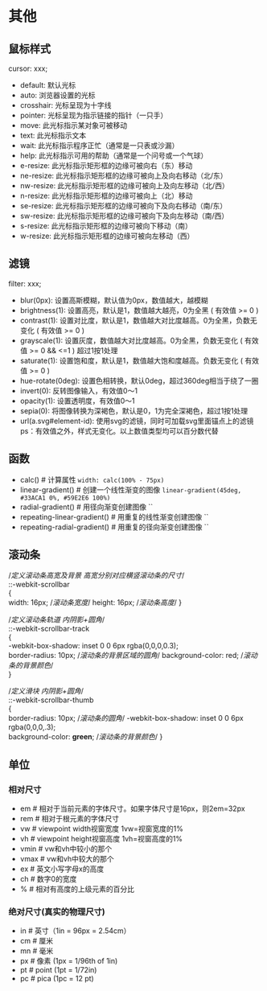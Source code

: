 # 其他

## 鼠标样式
cursor: xxx;
- default: 默认光标
- auto: 浏览器设置的光标
- crosshair: 光标呈现为十字线
- pointer:	光标呈现为指示链接的指针（一只手）
- move:	此光标指示某对象可被移动
- text:	此光标指示文本
- wait:	此光标指示程序正忙（通常是一只表或沙漏）
- help:	此光标指示可用的帮助（通常是一个问号或一个气球）
- e-resize:	此光标指示矩形框的边缘可被向右（东）移动
- ne-resize:	此光标指示矩形框的边缘可被向上及向右移动（北/东）
- nw-resize:	此光标指示矩形框的边缘可被向上及向左移动（北/西）
- n-resize:	此光标指示矩形框的边缘可被向上（北）移动
- se-resize:	此光标指示矩形框的边缘可被向下及向右移动（南/东）
- sw-resize:	此光标指示矩形框的边缘可被向下及向左移动（南/西）
- s-resize:	此光标指示矩形框的边缘可被向下移动（南）
- w-resize:	此光标指示矩形框的边缘可被向左移动（西）

## 滤镜
filter: xxx;
- blur(0px): 设置高斯模糊，默认值为0px，数值越大，越模糊
- brightness(1): 设置高亮，默认是1，数值越大越亮，0为全黑 ( 有效值 >= 0 )
- contrast(1): 设置对比度，默认是1，数值越大对比度越高。0为全黑，负数无变化 ( 有效值 >= 0 )
- grayscale(1): 设置灰度，数值越大对比度越高。0为全黑，负数无变化 ( 有效值 >= 0 && <=1 ) 超过1按1处理
- saturate(1): 设置饱和度，默认是1，数值越大饱和度越高。负数无变化 ( 有效值 >= 0 )
- hue-rotate(0deg): 设置色相转换，默认0deg，超过360deg相当于绕了一圈
- invert(0): 反转图像输入，有效值0～1
- opacity(1): 设置透明度，有效值0～1
- sepia(0): 将图像转换为深褐色，默认是0，1为完全深褐色，超过1按1处理
- url(a.svg#element-id): 使用svg的滤镜，同时可加载svg里面锚点上的滤镜
ps：有效值之外，样式无变化。以上数值类型均可以百分数代替

## 函数
- calc()  # 计算属性
  `width: calc(100% - 75px)`
- linear-gradient()  # 创建一个线性渐变的图像
  `linear-gradient(45deg, #33ACA1 0%, #59E2E6 100%)`
- radial-gradient()  # 用径向渐变创建图像
  ``
- repeating-linear-gradient()  # 用重复的线性渐变创建图像
  ``
- repeating-radial-gradient()  # 用重复的径向渐变创建图像
  `` 

## 滚动条
/*定义滚动条高宽及背景 高宽分别对应横竖滚动条的尺寸*/  
::-webkit-scrollbar  
{  
    width: 16px;  /*滚动条宽度*/
    height: 16px;  /*滚动条高度*/
}  
  
/*定义滚动条轨道 内阴影+圆角*/  
::-webkit-scrollbar-track  
{  
    -webkit-box-shadow: inset 0 0 6px rgba(0,0,0,0.3);  
    border-radius: 10px;  /*滚动条的背景区域的圆角*/
    background-color: red; /*滚动条的背景颜色*/  
}  
  
/*定义滑块 内阴影+圆角*/  
::-webkit-scrollbar-thumb  
{  
    border-radius: 10px;  /*滚动条的圆角*/
    -webkit-box-shadow: inset 0 0 6px rgba(0,0,0,.3);  
    background-color: **green**;  /*滚动条的背景颜色*/
}

## 单位
### 相对尺寸
- em  # 相对于当前元素的字体尺寸。如果字体尺寸是16px，则2em=32px
- rem  # 相对于根元素的字体尺寸
- vw  # viewpoint width视窗宽度 1vw=视窗宽度的1%
- vh  # viewpoint height视窗高度 1vh=视窗高度的1%
- vmin  # vw和vh中较小的那个
- vmax  # vw和vh中较大的那个
- ex  # 英文小写字母x的高度
- ch  # 数字0的宽度
- %  # 相对有高度的上级元素的百分比
  
### 绝对尺寸(真实的物理尺寸)
- in  # 英寸（1in = 96px = 2.54cm）
- cm  # 厘米
- mn  # 毫米
- px  # 像素 (1px = 1/96th of 1in)
- pt  # point (1pt = 1/72in)
- pc  # pica (1pc = 12 pt)